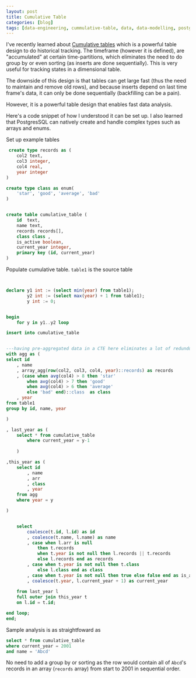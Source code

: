```yaml
---
layout: post
title: Cumulative Table
categories: [blog]
tags: [data-engineering, cummulative-table, data, data-modelling, postgres, sql]
---
```


I've recently learned about [Cumulative tables](https://github.com/DataExpert-io/cumulative-table-design) which is a powerful table design to do historical tracking. The timeframe (however it is defined), are "accumulated" at certain time-partitions, which eliminates the need to do group by or even sorting (as inserts are done sequentially). This is very useful for tracking states in a dimensional table.

The downside of this design is that tables can get large fast (thus the need to maintain and remove old rows), and because inserts depend on last time frame's data, it can only be done sequentially (backfilling can be a pain).

However, it is a powerful table design that enables fast data analysis.

Here's a code snippet of how I understood it can be set up. I also learned that PostgresSQL can natively create and handle complex types such as arrays and enums.


Set up example tables

```sql
 create type records as (
	col2 text,
	col3 integer,
	col4 real,
	year integer
)

create type class as enum(
	'star', 'good', 'average', 'bad'
)


create table cumulative_table (
	id  text,
	name text,
	records records[],
	class class ,
	is_active boolean,
	current_year integer,
	primary key (id, current_year)
)

```

Populate cumulative table. `table1` is the source table

```sql


declare y1 int := (select min(year) from table1);
		y2 int := (select max(year) + 1 from table1);
		y int := 0;


begin
	for y in y1..y2 loop 

insert into cumulative_table


---having pre-aggregated data in a CTE here eliminates a lot of redunduncies in the later outer joins
with agg as (
select id
	, name
	, array_agg(row(col2, col3, col4, year)::records) as records
	, (case when avg(col4) > 8 then 'star'
		when avg(col4) > 7 then 'good'
		when avg(col4) > 6 then 'average'
		else 'bad' end)::class  as class 
	, year 
from table1
group by id, name, year 

)

, last_year as (
	select * from cumulative_table
		where current_year = y-1
		
	)

,this_year as (
	select id 
		, name 
		, arr 
		, class
		, year
	from agg
	where year = y

)


	select
		coalesce(t.id, l.id) as id
		, coalesce(t.name, l.name) as name
		, case when l.arr is null
			then t.records
			when t.year is not null then l.records || t.records
			else l.records end as records
		, case when t.year is not null then t.class
			else l.class end as class 
		, case when t.year is not null then true else false end as is_active
		, coalesce(t.year, l.current_year + 1) as current_year
		
	from last_year l
	full outer join this_year t
	on l.id = t.id;

end loop;
end;

```

Sample analysis is as straightfoward as

```sql
select * from cumulative_table
where current_year = 2001
and name = 'Abcd'
```

No need to add a group by or sorting as the row would contain all of `Abcd`'s records in an array (`records` array) from start to 2001 in sequential order.